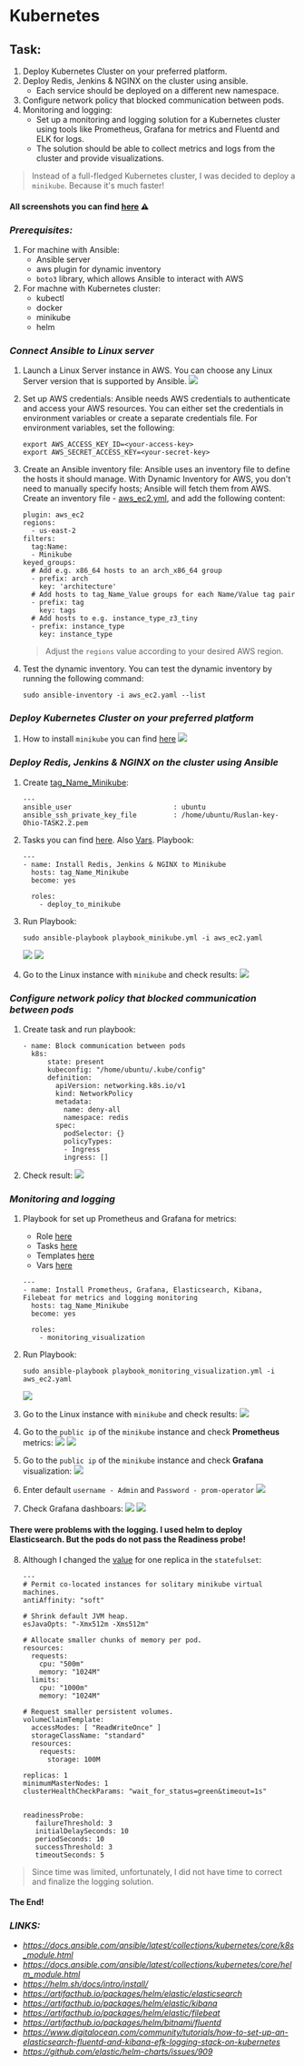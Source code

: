 # Kubernetes

## Task:
1. Deploy Kubernetes Cluster on your preferred platform.
2. Deploy Redis, Jenkins & NGINX on the cluster using ansible. 
   + Each service should be deployed on a different new namespace.
3. Configure network policy that blocked communication between pods.
4. Monitoring and logging:
   + Set up a monitoring and logging solution for a Kubernetes cluster using tools like Prometheus, Grafana for metrics and Fluentd and ELK for logs. 
   + The solution should be able to collect metrics and logs from the cluster and provide visualizations.


> Instead of a full-fledged Kubernetes cluster, I was decided to deploy a `minikube`. Because it's much faster!

#### All screenshots you can find [here](https://github.com/RuslanSerdiuk/DevOps_Tasks_and_solutions/tree/home-assignment/HomeAssignment/Kubernetes/img) :warning:

### _Prerequisites:_
1. For machine with Ansible:
   - Ansible server
   - aws plugin for dynamic inventory
   - `boto3` library, which allows Ansible to interact with AWS
2. For machne with Kubernetes cluster:
   - kubectl
   - docker
   - minikube
   - helm




### _Connect Ansible to Linux server_
1. Launch a Linux Server instance in AWS. You can choose any Linux Server version that is supported by Ansible.
    <img src ='img/Launch_Linux.jpg'>

2. Set up AWS credentials: Ansible needs AWS credentials to authenticate and access your AWS resources. You can either set the credentials in environment variables or create a separate credentials file. For environment variables, set the following:
    ```
    export AWS_ACCESS_KEY_ID=<your-access-key>
    export AWS_SECRET_ACCESS_KEY=<your-secret-key>
    ```

3. Create an Ansible inventory file: Ansible uses an inventory file to define the hosts it should manage. With Dynamic Inventory for AWS, you don't need to manually specify hosts; Ansible will fetch them from AWS. Create an inventory file - [aws_ec2.yml](https://github.com/RuslanSerdiuk/DevOps_Tasks_and_solutions/blob/home-assignment/HomeAssignment/Kubernetes/aws_ec2.yaml), and add the following content:
    ```
    plugin: aws_ec2
    regions:
      - us-east-2
    filters:
      tag:Name:
      - Minikube
    keyed_groups:
      # Add e.g. x86_64 hosts to an arch_x86_64 group
      - prefix: arch
        key: 'architecture'
      # Add hosts to tag_Name_Value groups for each Name/Value tag pair
      - prefix: tag
        key: tags
      # Add hosts to e.g. instance_type_z3_tiny
      - prefix: instance_type
        key: instance_type
    ```
    > Adjust the `regions` value according to your desired AWS region.

4. Test the dynamic inventory. You can test the dynamic inventory by running the following command:
    ```
    sudo ansible-inventory -i aws_ec2.yaml --list
    ```



### _Deploy Kubernetes Cluster on your preferred platform_
1. How to install `minikube` you can find [here](https://kubernetes.io/ru/docs/tasks/tools/install-minikube/)
    <img src ='img/minikube_start.jpg'>



### _Deploy Redis, Jenkins & NGINX on the cluster using Ansible_
1. Create [tag_Name_Minikube](https://github.com/RuslanSerdiuk/DevOps_Tasks_and_solutions/blob/home-assignment/HomeAssignment/Kubernetes/group_vars/tag_Name_Minikube):
    ```
    ---
    ansible_user                         : ubuntu
    ansible_ssh_private_key_file         : /home/ubuntu/Ruslan-key-Ohio-TASK2.2.pem
    ```

2. Tasks you can find [here](https://github.com/RuslanSerdiuk/DevOps_Tasks_and_solutions/blob/home-assignment/HomeAssignment/Kubernetes/roles/deploy_to_minikube/tasks/main.yml). Also [Vars](https://github.com/RuslanSerdiuk/DevOps_Tasks_and_solutions/blob/home-assignment/HomeAssignment/Kubernetes/roles/deploy_to_minikube/vars/main.yml). Playbook:
    ```
    ---
    - name: Install Redis, Jenkins & NGINX to Minikube
      hosts: tag_Name_Minikube
      become: yes
    
      roles:
        - deploy_to_minikube
    ```

3. Run Playbook:
    ```
    sudo ansible-playbook playbook_minikube.yml -i aws_ec2.yaml
    ```
    <img src ='img/minikube_run_playbook1.jpg'>
    <img src ='img/minikube_run_playbook2.jpg'>

4. Go to the Linux instance with `minikube` and check results:
    <img src ='img/minikube_check_result.jpg'>



### _Configure network policy that blocked communication between pods_
1. Create task and run playbook:
    ```
    - name: Block communication between pods
      k8s:
          state: present
          kubeconfig: "/home/ubuntu/.kube/config"
          definition:
            apiVersion: networking.k8s.io/v1
            kind: NetworkPolicy
            metadata:
              name: deny-all
              namespace: redis
            spec:
              podSelector: {}
              policyTypes:
              - Ingress
              ingress: []
    ```

2. Check result:
    <img src ='img/minikube_network_policy.jpg'>



### _Monitoring and logging_
1. Playbook for set up Prometheus and Grafana for metrics:
   - Role [here](https://github.com/RuslanSerdiuk/DevOps_Tasks_and_solutions/tree/home-assignment/HomeAssignment/Kubernetes/roles/monitoring_visualization)
   - Tasks [here](https://github.com/RuslanSerdiuk/DevOps_Tasks_and_solutions/blob/home-assignment/HomeAssignment/Kubernetes/roles/monitoring_visualization/tasks/main.yml)
   - Templates [here](https://github.com/RuslanSerdiuk/DevOps_Tasks_and_solutions/tree/home-assignment/HomeAssignment/Kubernetes/roles/monitoring_visualization/templates)
   - Vars [here](https://github.com/RuslanSerdiuk/DevOps_Tasks_and_solutions/blob/home-assignment/HomeAssignment/Kubernetes/roles/monitoring_visualization/vars/main.yml)
    ```
    ---
    - name: Install Prometheus, Grafana, Elasticsearch, Kibana, Filebeat for metrics and logging monitoring
      hosts: tag_Name_Minikube
      become: yes
    
      roles:
        - monitoring_visualization
    ```

2. Run Playbook:
    ```
    sudo ansible-playbook playbook_monitoring_visualization.yml -i aws_ec2.yaml
    ```
    <img src ='img/minikube_run_playbook3.jpg'>

3. Go to the Linux instance with `minikube` and check results:
    <img src ='img/minikube_check_result_monitoring.jpg'>

4. Go to the `public ip` of the `minikube` instance and check **Prometheus** metrics:
    <img src ='img/prometheus_metrics.jpg'>
    <img src ='img/prometheus_targets.jpg'>

6. Go to the `public ip` of the `minikube` instance and check **Grafana** visualization:
    <img src ='img/Grafana.jpg'>

7. Enter default `username - Admin` and `Password - prom-operator`
    <img src ='img/Grafana_welcome.jpg'>

8. Check Grafana dashboars:
    <img src ='img/Grafana_metrics.jpg'>
    <img src ='img/Grafana_metrics_2.jpg'>



#### There were problems with the logging. I used helm to deploy Elasticsearch. But the pods do not pass the Readiness probe!


8. Although I changed the [value](https://github.com/RuslanSerdiuk/DevOps_Tasks_and_solutions/blob/home-assignment/HomeAssignment/Kubernetes/roles/monitoring_visualization/templates/value.yaml) for one replica in the `statefulset`:

    ```
    ---
    # Permit co-located instances for solitary minikube virtual machines.
    antiAffinity: "soft"
    
    # Shrink default JVM heap.
    esJavaOpts: "-Xmx512m -Xms512m"
    
    # Allocate smaller chunks of memory per pod.
    resources:
      requests:
        cpu: "500m"
        memory: "1024M"
      limits:
        cpu: "1000m"
        memory: "1024M"
    
    # Request smaller persistent volumes.
    volumeClaimTemplate:
      accessModes: [ "ReadWriteOnce" ]
      storageClassName: "standard"
      resources:
        requests:
          storage: 100M
    
    replicas: 1
    minimumMasterNodes: 1
    clusterHealthCheckParams: "wait_for_status=green&timeout=1s"
    
    
    readinessProbe: 
       failureThreshold: 3 
       initialDelaySeconds: 10 
       periodSeconds: 10 
       successThreshold: 3 
       timeoutSeconds: 5 
    ```


> Since time was limited, unfortunately, I did not have time to correct and finalize the logging solution.


#### The End!



### _LINKS:_
+ _https://docs.ansible.com/ansible/latest/collections/kubernetes/core/k8s_module.html_
+ _https://docs.ansible.com/ansible/latest/collections/kubernetes/core/helm_module.html_
+ _https://helm.sh/docs/intro/install/_
+ _https://artifacthub.io/packages/helm/elastic/elasticsearch_
+ _https://artifacthub.io/packages/helm/elastic/kibana_
+ _https://artifacthub.io/packages/helm/elastic/filebeat_
+ _https://artifacthub.io/packages/helm/bitnami/fluentd_
+ _https://www.digitalocean.com/community/tutorials/how-to-set-up-an-elasticsearch-fluentd-and-kibana-efk-logging-stack-on-kubernetes_
+ _https://github.com/elastic/helm-charts/issues/909_
